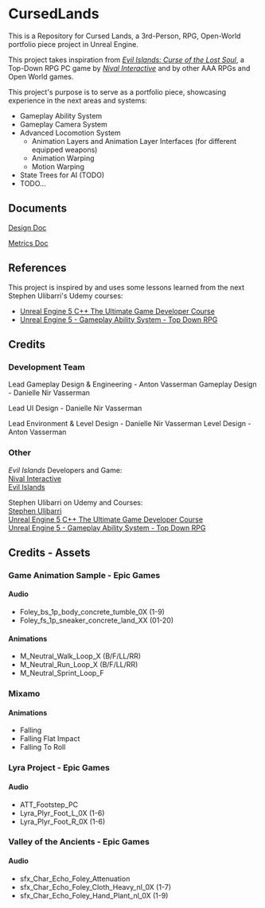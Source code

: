 # CursedLands
This is a Repository for Cursed Lands, a 3rd-Person, RPG, Open-World portfolio piece project in Unreal Engine.

This project takes inspiration from [_Evil Islands: Curse of the Lost Soul_]((https://en.nival.com/games/pc-games/evil-islands)), a Top-Down RPG PC game by [_Nival Interactive_](https://en.nival.com/) and by other AAA RPGs and Open World games.

This project's purpose is to serve as a portfolio piece, showcasing experience in the next areas and systems:
* Gameplay Ability System
* Gameplay Camera System
* Advanced Locomotion System
  * Animation Layers and Animation Layer Interfaces (for different equipped weapons)
  * Animation Warping
  * Motion Warping
* State Trees for AI (TODO)
* TODO...

##  Documents

[Design Doc](./Docs/DesignDoc.md)

[Metrics Doc](./Docs/MetricsDoc.md)

##  References

This project is inspired by and uses some lessons learned from the next Stephen Ulibarri's Udemy courses:
* [Unreal Engine 5 C++ The Ultimate Game Developer Course](https://www.udemy.com/course/unreal-engine-5-the-ultimate-game-developer-course)
* [Unreal Engine 5 - Gameplay Ability System - Top Down RPG](https://www.udemy.com/course/unreal-engine-5-gas-top-down-rpg/)

##  Credits
### Development Team

Lead Gameplay Design & Engineering - Anton Vasserman 
Gameplay Design - Danielle Nir Vasserman

Lead UI Design - Danielle Nir Vasserman

Lead Environment & Level Design - Danielle Nir Vasserman
Level Design - Anton Vasserman

### Other

_Evil Islands_ Developers and Game:\
[Nival Interactive](https://en.nival.com/)\
[Evil Islands](https://en.nival.com/games/pc-games/evil-islands)

Stephen Ulibarri on Udemy and Courses:\
[Stephen Ulibarri](https://www.udemy.com/user/stephen-ulibarri-3/)\
[Unreal Engine 5 C++ The Ultimate Game Developer Course](https://www.udemy.com/course/unreal-engine-5-the-ultimate-game-developer-course/)\
[Unreal Engine 5 - Gameplay Ability System - Top Down RPG](https://www.udemy.com/course/unreal-engine-5-gas-top-down-rpg/?couponCode=ST3MT200225B)

## Credits - Assets

### Game Animation Sample - Epic Games
#### Audio
- Foley_bs_1p_body_concrete_tumble_0X (1-9)
- Foley_fs_1p_sneaker_concrete_land_XX (01-20)
#### Animations
- M_Neutral_Walk_Loop_X (B/F/LL/RR)
- M_Neutral_Run_Loop_X (B/F/LL/RR)
- M_Neutral_Sprint_Loop_F

### Mixamo
#### Animations
- Falling
- Falling Flat Impact
- Falling To Roll

### Lyra Project - Epic Games
#### Audio
- ATT_Footstep_PC
- Lyra_Plyr_Foot_L_0X (1-6)
- Lyra_Plyr_Foot_R_0X (1-6)

### Valley of the Ancients - Epic Games
#### Audio
- sfx_Char_Echo_Foley_Attenuation
- sfx_Char_Echo_Foley_Cloth_Heavy_nl_0X (1-7)
- sfx_Char_Echo_Foley_Hand_Plant_nl_0X (1-9)